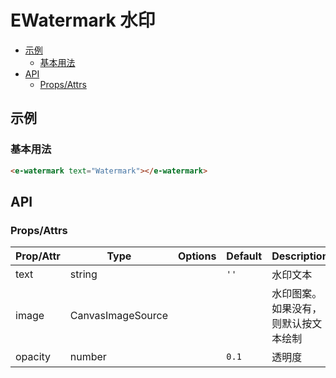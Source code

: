 <!-- 该 README.md 根据 api.yaml 和 docs/*.md 自动生成，为了方便在 GitHub 和 NPM 上查阅。如需修改，请查看源文件 -->

# EWatermark 水印

- [示例](#示例)
    - [基本用法](#基本用法)
- [API]()
    - [Props/Attrs](#propsattrs)

## 示例
### 基本用法

``` html
<e-watermark text="Watermark"></e-watermark>
```

## API
### Props/Attrs

| Prop/Attr | Type | Options | Default | Description |
| --------- | ---- | ------- | ------- | ----------- |
| text | string |  | `''` | 水印文本 |
| image | CanvasImageSource |  |  | 水印图案。如果没有，则默认按文本绘制 |
| opacity | number |  | `0.1` | 透明度 |

